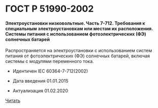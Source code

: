 # ГОСТ Р 51990-2002

#### Электроустановки низковольтные. Часть 7-712. Требования к специальным электроустановкам или местам их расположения. Системы питания с использованием фотоэлектрических (ФЭ) солнечных батарей 

Распространяется на электроустановки с использованием систем питания от фотоэлектрических (ФЭ) солнечных батарей, включая системы с модулями переменного тока.

- Идентичен IEC 60364-7-712(2002)

- Дата введения	01.01.2015
- Актуализация	01.02.2020

<a href="~/files/50571.7.712-2013.pdf" onclick="openPdf('50571.7.712-2013.pdf', 'application/pdf');">Читать</a>
